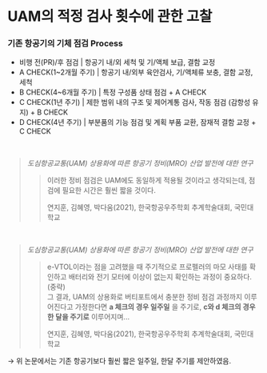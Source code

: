 # UAM의 적정 검사 횟수에 관한 고찰

### 기존 항공기의 기체 점검 Process
- 비행 전(PR)/후 점검 | 항공기 내/외 세척 및 기/액체 보급, 결함 교정
- A CHECK(1~2개월 주기) | 항공기 내/외부 육안검사, 기/액체류 보충, 결함 교정, 세척
- B CHECK(4~6개월 주기) | 특정 구성품 상태 점검 + A CHECK
- C CHECK(1년 주기) | 제한 범위 내의 구조 및 제어계통 검사, 작동 점검 (감항성 유지) + B CHECK
- D CHECK(4년 주기) | 부분품의 기능 점검 및 계획 부품 교환, 잠재적 결함 교정 + C CHECK

<br>

> _도심항공교통(UAM) 상용화에 따른 항공기 정비(MRO) 산업 발전에 대한 연구_
> > 이러한 정비 점검은 UAM에도 동일하게 적용될 것이라고 생각되는데, 점검에 필요한 시간은 훨씬 짧을 것이다.
> > <p> 연지훈, 김혜영, 박다움(2021), 한국항공우주학회 추계학술대회, 국민대학교

<br>

> _도심항공교통(UAM) 상용화에 따른 항공기 정비(MRO) 산업 발전에 대한 연구_
> > e-VTOL이라는 점을 고려했을 때 주기적으로 프로펠러의 마모 사태를 확인하고 배터리와 전기 모터에 이상이 없는지 확인하는 과정이 중요하다. (중략)
> > <br> 그 결과, UAM의 상용화로 버티포트에서 충분한 정비 점검 과정까지 이루어진다고 가정한다면 __a 체크의 경우 일주일__ 을 주기로, __c와 d 체크의 경우 한 달을 주기로__ 이루어지며...
> > <p> 연지훈, 김혜영, 박다움(2021), 한국항공우주학회 추계학술대회, 국민대학교

&rarr; 위 논문에서는 기존 항공기보다 훨씬 짧은 일주일, 한달 주기를 제안하였음.
